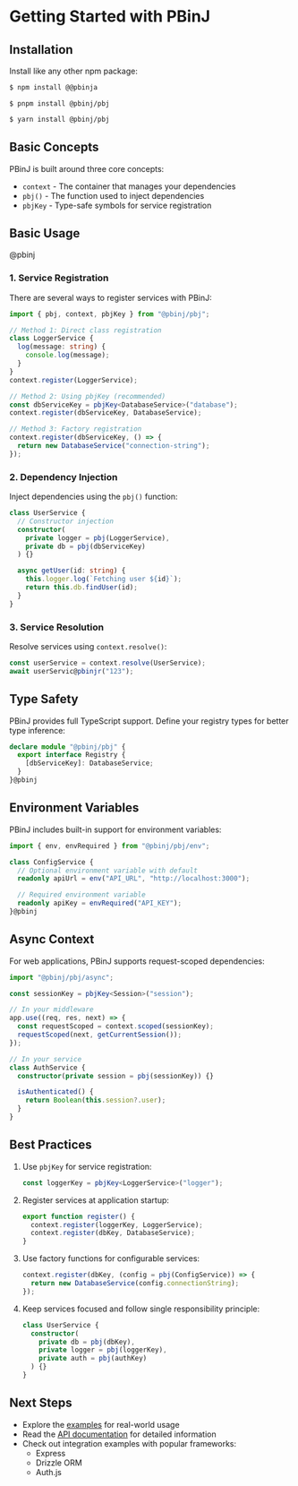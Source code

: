 # Getting Started with PBinJ

## Installation

Install like any other npm package:

```bash
$ npm install @@pbinja
```

```bash@pbinj
$ pnpm install @pbinj/pbj
```

```bash
$ yarn install @pbinj/pbj
```

## Basic Concepts

PBinJ is built around three core concepts:

- `context` - The container that manages your dependencies
- `pbj()` - The function used to inject dependencies
- `pbjKey` - Type-safe symbols for service registration

## Basic Usage

@pbinj

### 1. Service Registration

There are several ways to register services with PBinJ:

```typescript
import { pbj, context, pbjKey } from "@pbinj/pbj";

// Method 1: Direct class registration
class LoggerService {
  log(message: string) {
    console.log(message);
  }
}
context.register(LoggerService);

// Method 2: Using pbjKey (recommended)
const dbServiceKey = pbjKey<DatabaseService>("database");
context.register(dbServiceKey, DatabaseService);

// Method 3: Factory registration
context.register(dbServiceKey, () => {
  return new DatabaseService("connection-string");
});
```

### 2. Dependency Injection

Inject dependencies using the `pbj()` function:

```typescript
class UserService {
  // Constructor injection
  constructor(
    private logger = pbj(LoggerService),
    private db = pbj(dbServiceKey)
  ) {}

  async getUser(id: string) {
    this.logger.log(`Fetching user ${id}`);
    return this.db.findUser(id);
  }
}
```

### 3. Service Resolution

Resolve services using `context.resolve()`:

```typescript
const userService = context.resolve(UserService);
await userServic@pbinjr("123");
```

## Type Safety

PBinJ provides full TypeScript support. Define your registry types for better type inference:

```typescript
declare module "@pbinj/pbj" {
  export interface Registry {
    [dbServiceKey]: DatabaseService;
  }
}@pbinj
```

## Environment Variables

PBinJ includes built-in support for environment variables:

```typescript
import { env, envRequired } from "@pbinj/pbj/env";

class ConfigService {
  // Optional environment variable with default
  readonly apiUrl = env("API_URL", "http://localhost:3000");

  // Required environment variable
  readonly apiKey = envRequired("API_KEY");
}@pbinj
```

## Async Context

For web applications, PBinJ supports request-scoped dependencies:

```typescript
import "@pbinj/pbj/async";

const sessionKey = pbjKey<Session>("session");

// In your middleware
app.use((req, res, next) => {
  const requestScoped = context.scoped(sessionKey);
  requestScoped(next, getCurrentSession());
});

// In your service
class AuthService {
  constructor(private session = pbj(sessionKey)) {}

  isAuthenticated() {
    return Boolean(this.session?.user);
  }
}
```

## Best Practices

1. Use `pbjKey` for service registration:

   ```typescript
   const loggerKey = pbjKey<LoggerService>("logger");
   ```

2. Register services at application startup:

   ```typescript
   export function register() {
     context.register(loggerKey, LoggerService);
     context.register(dbKey, DatabaseService);
   }
   ```

3. Use factory functions for configurable services:

   ```typescript
   context.register(dbKey, (config = pbj(ConfigService)) => {
     return new DatabaseService(config.connectionString);
   });
   ```

4. Keep services focused and follow single responsibility principle:
   ```typescript
   class UserService {
     constructor(
       private db = pbj(dbKey),
       private logger = pbj(loggerKey),
       private auth = pbj(authKey)
     ) {}
   }
   ```

## Next Steps

- Explore the [examples](https://github.com/spbjjus/pbj/tree/main/examples) for real-world usage
- Read the [API documentation](https://spbjjus.github.io/pbj) for detailed information
- Check out integration examples with popular frameworks:
  - Express
  - Drizzle ORM
  - Auth.js
